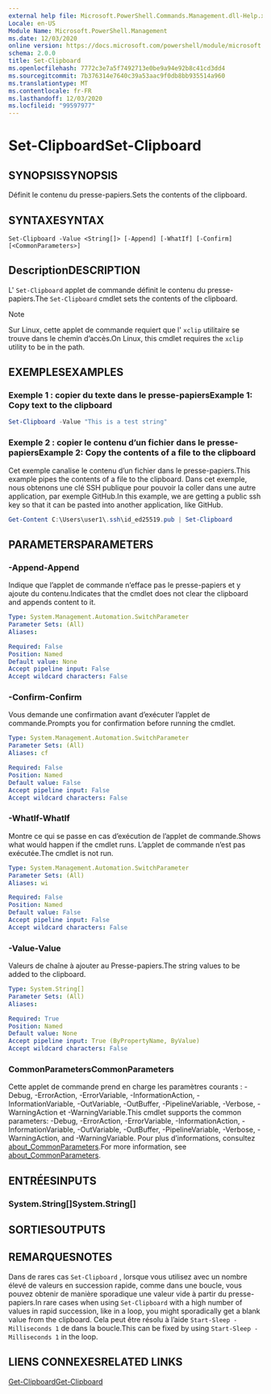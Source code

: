 ```yaml
---
external help file: Microsoft.PowerShell.Commands.Management.dll-Help.xml
Locale: en-US
Module Name: Microsoft.PowerShell.Management
ms.date: 12/03/2020
online version: https://docs.microsoft.com/powershell/module/microsoft.powershell.management/set-clipboard?view=powershell-7.2&WT.mc_id=ps-gethelp
schema: 2.0.0
title: Set-Clipboard
ms.openlocfilehash: 7772c3e7a5f7492713e0be9a94e92b8c41cd3dd4
ms.sourcegitcommit: 7b376314e7640c39a53aac9f0db8bb935514a960
ms.translationtype: MT
ms.contentlocale: fr-FR
ms.lasthandoff: 12/03/2020
ms.locfileid: "99597977"
---
```

# <span data-ttu-id="4fe12-102">Set-Clipboard</span><span class="sxs-lookup"><span data-stu-id="4fe12-102">Set-Clipboard</span></span>

## <span data-ttu-id="4fe12-103">SYNOPSIS</span><span class="sxs-lookup"><span data-stu-id="4fe12-103">SYNOPSIS</span></span>
<span data-ttu-id="4fe12-104">Définit le contenu du presse-papiers.</span><span class="sxs-lookup"><span data-stu-id="4fe12-104">Sets the contents of the clipboard.</span></span>

## <span data-ttu-id="4fe12-105">SYNTAXE</span><span class="sxs-lookup"><span data-stu-id="4fe12-105">SYNTAX</span></span>

```
Set-Clipboard -Value <String[]> [-Append] [-WhatIf] [-Confirm] [<CommonParameters>]
```

## <span data-ttu-id="4fe12-106">Description</span><span class="sxs-lookup"><span data-stu-id="4fe12-106">DESCRIPTION</span></span>

<span data-ttu-id="4fe12-107">L' `Set-Clipboard` applet de commande définit le contenu du presse-papiers.</span><span class="sxs-lookup"><span data-stu-id="4fe12-107">The `Set-Clipboard` cmdlet sets the contents of the clipboard.</span></span>

> [!NOTE]
> <span data-ttu-id="4fe12-108">Sur Linux, cette applet de commande requiert que l' `xclip` utilitaire se trouve dans le chemin d’accès.</span><span class="sxs-lookup"><span data-stu-id="4fe12-108">On Linux, this cmdlet requires the `xclip` utility to be in the path.</span></span>

## <span data-ttu-id="4fe12-109">EXEMPLES</span><span class="sxs-lookup"><span data-stu-id="4fe12-109">EXAMPLES</span></span>

### <span data-ttu-id="4fe12-110">Exemple 1 : copier du texte dans le presse-papiers</span><span class="sxs-lookup"><span data-stu-id="4fe12-110">Example 1: Copy text to the clipboard</span></span>

```powershell
Set-Clipboard -Value "This is a test string"
```

### <span data-ttu-id="4fe12-111">Exemple 2 : copier le contenu d’un fichier dans le presse-papiers</span><span class="sxs-lookup"><span data-stu-id="4fe12-111">Example 2: Copy the contents of a file to the clipboard</span></span>

<span data-ttu-id="4fe12-112">Cet exemple canalise le contenu d’un fichier dans le presse-papiers.</span><span class="sxs-lookup"><span data-stu-id="4fe12-112">This example pipes the contents of a file to the clipboard.</span></span> <span data-ttu-id="4fe12-113">Dans cet exemple, nous obtenons une clé SSH publique pour pouvoir la coller dans une autre application, par exemple GitHub.</span><span class="sxs-lookup"><span data-stu-id="4fe12-113">In this example, we are getting a public ssh key so that it can be pasted into another application, like GitHub.</span></span>

```powershell
Get-Content C:\Users\user1\.ssh\id_ed25519.pub | Set-Clipboard
```

## <span data-ttu-id="4fe12-114">PARAMETERS</span><span class="sxs-lookup"><span data-stu-id="4fe12-114">PARAMETERS</span></span>

### <span data-ttu-id="4fe12-115">-Append</span><span class="sxs-lookup"><span data-stu-id="4fe12-115">-Append</span></span>

<span data-ttu-id="4fe12-116">Indique que l’applet de commande n’efface pas le presse-papiers et y ajoute du contenu.</span><span class="sxs-lookup"><span data-stu-id="4fe12-116">Indicates that the cmdlet does not clear the clipboard and appends content to it.</span></span>

```yaml
Type: System.Management.Automation.SwitchParameter
Parameter Sets: (All)
Aliases:

Required: False
Position: Named
Default value: None
Accept pipeline input: False
Accept wildcard characters: False
```

### <span data-ttu-id="4fe12-117">-Confirm</span><span class="sxs-lookup"><span data-stu-id="4fe12-117">-Confirm</span></span>

<span data-ttu-id="4fe12-118">Vous demande une confirmation avant d’exécuter l’applet de commande.</span><span class="sxs-lookup"><span data-stu-id="4fe12-118">Prompts you for confirmation before running the cmdlet.</span></span>

```yaml
Type: System.Management.Automation.SwitchParameter
Parameter Sets: (All)
Aliases: cf

Required: False
Position: Named
Default value: False
Accept pipeline input: False
Accept wildcard characters: False
```

### <span data-ttu-id="4fe12-119">-WhatIf</span><span class="sxs-lookup"><span data-stu-id="4fe12-119">-WhatIf</span></span>

<span data-ttu-id="4fe12-120">Montre ce qui se passe en cas d’exécution de l’applet de commande.</span><span class="sxs-lookup"><span data-stu-id="4fe12-120">Shows what would happen if the cmdlet runs.</span></span> <span data-ttu-id="4fe12-121">L’applet de commande n’est pas exécutée.</span><span class="sxs-lookup"><span data-stu-id="4fe12-121">The cmdlet is not run.</span></span>

```yaml
Type: System.Management.Automation.SwitchParameter
Parameter Sets: (All)
Aliases: wi

Required: False
Position: Named
Default value: False
Accept pipeline input: False
Accept wildcard characters: False
```

### <span data-ttu-id="4fe12-122">-Value</span><span class="sxs-lookup"><span data-stu-id="4fe12-122">-Value</span></span>

<span data-ttu-id="4fe12-123">Valeurs de chaîne à ajouter au Presse-papiers.</span><span class="sxs-lookup"><span data-stu-id="4fe12-123">The string values to be added to the clipboard.</span></span>

```yaml
Type: System.String[]
Parameter Sets: (All)
Aliases:

Required: True
Position: Named
Default value: None
Accept pipeline input: True (ByPropertyName, ByValue)
Accept wildcard characters: False
```

### <span data-ttu-id="4fe12-124">CommonParameters</span><span class="sxs-lookup"><span data-stu-id="4fe12-124">CommonParameters</span></span>

<span data-ttu-id="4fe12-125">Cette applet de commande prend en charge les paramètres courants : -Debug, -ErrorAction, -ErrorVariable, -InformationAction, -InformationVariable, -OutVariable, -OutBuffer, -PipelineVariable, -Verbose, -WarningAction et -WarningVariable.</span><span class="sxs-lookup"><span data-stu-id="4fe12-125">This cmdlet supports the common parameters: -Debug, -ErrorAction, -ErrorVariable, -InformationAction, -InformationVariable, -OutVariable, -OutBuffer, -PipelineVariable, -Verbose, -WarningAction, and -WarningVariable.</span></span> <span data-ttu-id="4fe12-126">Pour plus d’informations, consultez [about_CommonParameters](https://go.microsoft.com/fwlink/?LinkID=113216).</span><span class="sxs-lookup"><span data-stu-id="4fe12-126">For more information, see [about_CommonParameters](https://go.microsoft.com/fwlink/?LinkID=113216).</span></span>

## <span data-ttu-id="4fe12-127">ENTRÉES</span><span class="sxs-lookup"><span data-stu-id="4fe12-127">INPUTS</span></span>

### <span data-ttu-id="4fe12-128">System.String[]</span><span class="sxs-lookup"><span data-stu-id="4fe12-128">System.String[]</span></span>

## <span data-ttu-id="4fe12-129">SORTIES</span><span class="sxs-lookup"><span data-stu-id="4fe12-129">OUTPUTS</span></span>

## <span data-ttu-id="4fe12-130">REMARQUES</span><span class="sxs-lookup"><span data-stu-id="4fe12-130">NOTES</span></span>

<span data-ttu-id="4fe12-131">Dans de rares cas `Set-Clipboard` , lorsque vous utilisez avec un nombre élevé de valeurs en succession rapide, comme dans une boucle, vous pouvez obtenir de manière sporadique une valeur vide à partir du presse-papiers.</span><span class="sxs-lookup"><span data-stu-id="4fe12-131">In rare cases when using `Set-Clipboard` with a high number of values in rapid succession, like in a loop, you might sporadically get a blank value from the clipboard.</span></span> <span data-ttu-id="4fe12-132">Cela peut être résolu à l’aide `Start-Sleep -Milliseconds 1` de dans la boucle.</span><span class="sxs-lookup"><span data-stu-id="4fe12-132">This can be fixed by using `Start-Sleep -Milliseconds 1` in the loop.</span></span>

## <span data-ttu-id="4fe12-133">LIENS CONNEXES</span><span class="sxs-lookup"><span data-stu-id="4fe12-133">RELATED LINKS</span></span>

[<span data-ttu-id="4fe12-134">Get-Clipboard</span><span class="sxs-lookup"><span data-stu-id="4fe12-134">Get-Clipboard</span></span>](Get-Clipboard.md)
